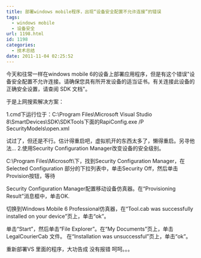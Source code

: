 ```yaml
---
title: 部署windows mobile程序，出现“设备安全配置不允许连接”的错误
tags:
  - windows mobile
  - 设备安全
url: 1198.html
id: 1198
categories:
  - 技术总结
date: 2011-11-04 02:25:52
---
```


今天和往常一样在windows mobile 6的设备上部署应用程序，但是有这个错误"设备安全配置不允许连接。请确保您具有所开发设备的适当证书。有关连接此设备的正确安全设置，请查阅 SDK 文档"。  
  
于是上网搜索解决方案：  
  
1.cmd下运行位于：C:\\Program Files\\Microsoft Visual Studio 8\\SmartDevices\\SDK\\SDKTools下面的RapiConfig.exe /P SecurityModels\\open.xml  
  
试过了，但还是不行。估计得重启吧，虚拟机开的东西太多了，懒得重启。另寻他法... 2.使用Security Configuration Manager改变设备的安全级别。  
  
C:\\Program Files\\Microsoft\\下，找到Security Configuration Manager，在Selected Configuration 部分的下拉列表中，单击Security Off，然后单击Provision按钮，等待  
  
Security Configuration Manager配置移动设备仿真器。在“Provisioning Result”消息框中，单击OK.  
  
切换到Windows Mobile 6 Professional仿真器，在“Tool.cab was successfully installed on your device”页上，单击“ok”。

单击“Start”，然后单击“File Explorer”。在“My Documents”页上，单击 LegalCourierCab 文件。 在“Installation was unsuccessful”页上，单击“ok”。

重新部署VS 里面的程序，大功告成 没有报错 呵呵。。。